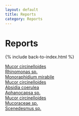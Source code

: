 ```yaml
---
layout: default
title: Reports
category: Reports
---
```

# Reports
{% include back-to-index.html %}

<a href="/ebook/assets/pdfs/Report_Filippa_Fungi_edited.pdf" target="blank">Mucor circinelloides</a> <br>
<a href="/ebook/assets/pdfs/algae_jansson.a.pdf" target="blank">Rhinomonas sp.</a> <br>
<a href="/ebook/assets/pdfs/Algae_report_Julius_Falck.pdf" target="blank">Monoraphidium mirabile</a> <br>
<a href="/ebook/assets/pdfs/Fungi_jansson.a.pdf" target="blank">Mucor circinelloides</a> <br>
<a href="/ebook/assets/pdfs/Fungi_report_Julius_Falck.pdf" target="blank">Absidia coerulea</a><br>
<a href="/ebook/assets/pdfs/Lab_report_algae-CamdenKK.pdf" target="blank">Aphanocapsa sp.</a><br>
<a href="/ebook/assets/pdfs/Lab_report_fungi-CamdenKK-1.pdf" target="blank">Mucor circinelloides</a><br>
<a href="/ebook/assets/pdfs/Mucoraceae_sp.pdf" target="blank">Mucoraceae sp.</a> <br>
<a href="/ebook/assets/pdfs/Scenedesmus_sp.pdf" target="blank">Scenedesmus sp.</a> <br>
